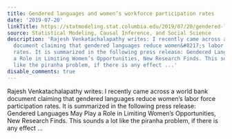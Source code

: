 ```yaml
---
title: Gendered languages and women’s workforce participation rates
date: '2019-07-20'
linkTitle: https://statmodeling.stat.columbia.edu/2019/07/20/gendered-languages-and-womens-workforce-participation-rates/
source: Statistical Modeling, Causal Inference, and Social Science
description: 'Rajesh Venkatachalapathy writes: I recently came across a world bank
  document claiming that gendered languages reduce women&#8217;s labor force participation
  rates. It is summarized in the following press release: Gendered Languages May Play
  a Role in Limiting Women’s Opportunities, New Research Finds. This sounds a lot
  like the piranha problem, if there is any effect ...'
disable_comments: true
---
```

Rajesh Venkatachalapathy writes: I recently came across a world bank document claiming that gendered languages reduce women&#8217;s labor force participation rates. It is summarized in the following press release: Gendered Languages May Play a Role in Limiting Women’s Opportunities, New Research Finds. This sounds a lot like the piranha problem, if there is any effect ...
